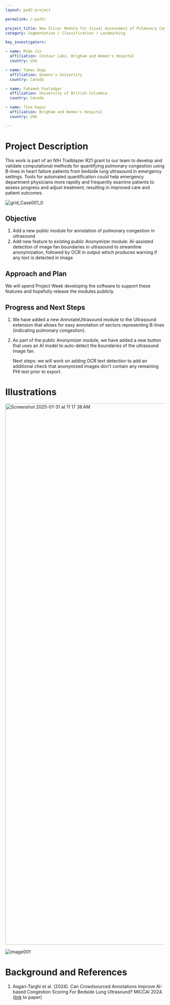 ```yaml
---
layout: pw42-project

permalink: /:path/

project_title: New Slicer Module for Visual Assessment of Pulmonary Congestion from Ultrasound
category: Segmentation / Classification / Landmarking

key_investigators:

- name: Mike Jin
  affiliation: Centaur Labs, Brigham and Women's Hospital
  country: USA

- name: Tamas Ungi
  affiliation: Queens's University
  country: Canada

- name: Fahimeh Fooladgar
  affiliation: University of British Columbia
  country: Canada

- name: Tina Kapur
  affiliation: Brigham and Women's Hospital
  country: USA

---
```


# Project Description

<!-- Add a short paragraph describing the project. -->


This work is part of an NIH Trailblazer R21 grant to our team to develop and validate computational methods for quantifying pulmonary congestion using B-lines in heart failure patients from bedside lung ultrasound in emergency settings. Tools for automated quantification could help emergency department physicians more rapidly and frequently examine patients to assess progress and adjust treatment, resulting in improved care and patient outcomes.

![grid_Case001_0](https://github.com/user-attachments/assets/87bd5a3e-9601-45fb-a1c1-c0cdc99a665f)


## Objective

<!-- Describe here WHAT you would like to achieve (what you will have as end result). -->


1. Add a new public module for annotation of pulmonary congestion in ultrasound
2. Add new feature to existing public Anonymizer module: AI-assisted detection of image fan boundaries in ultrasound to streamline anonymization, followed by OCR in output which produces warning if any text is detected in image



## Approach and Plan

<!-- Describe here HOW you would like to achieve the objectives stated above. -->


We will spend Project Week developing the software to support these features and hopefully release the modules publicly.



## Progress and Next Steps

<!-- Update this section as you make progress, describing of what you have ACTUALLY DONE.
     If there are specific steps that you could not complete then you can describe them here, too. -->

1. We have added a new AnnotateUltrasound module to the Ultrasound extension that allows for easy annotation of sectors representing B-lines (indicating pulmonary congestion).
2. As part of the public Anonymizer module, we have added a new button that uses an AI model to auto-detect the boundaries of the ultrasound image fan.

   Next steps: we will work on adding OCR text detection to add an additional check that anonymized images don't contain any remaining PHI text prior to export.


# Illustrations

<!-- Add pictures and links to videos that demonstrate what has been accomplished. -->

<img width="1704" alt="Screenshot 2025-01-31 at 11 17 38 AM" src="https://github.com/user-attachments/assets/80e53527-a968-4319-a9b0-c5b75f6bc8c0" />


![image001](https://github.com/user-attachments/assets/90aeaef1-8d07-4efa-b434-830adacfc671)



# Background and References

<!-- If you developed any software, include link to the source code repository.
     If possible, also add links to sample data, and to any relevant publications. -->


1. Asgari-Targhi et al. (2024).  Can Crowdsourced Annotations Improve AI-based Congestion Scoring For Bedside Lung Ultrasound?  MICCAI 2024.  ([link](https://papers.miccai.org/miccai-2024/paper/3582_paper.pdf) to paper)
